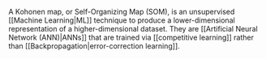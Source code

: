 A Kohonen map, or Self-Organizing Map (SOM), is an unsupervised [[Machine Learning|ML]] technique to produce a lower-dimensional representation of a higher-dimensional dataset. They are [[Artificial Neural Network (ANN)|ANNs]] that are trained via [[competitive learning]] rather than [[Backpropagation|error-correction learning]].
